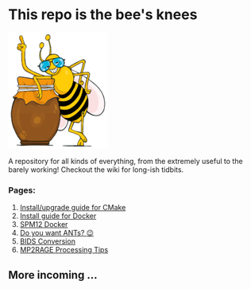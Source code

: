 # This repo is the bee's knees
<img src="https://github.com/srikash/TheBeesKnees/blob/main/imgs/the-bees-knees.svg" width="200">

A repository for all kinds of everything, from the extremely useful to the barely working! Checkout the wiki for long-ish tidbits.

### Pages:
1. [Install/upgrade guide for CMake](https://github.com/srikash/TheBeesKnees/wiki/Upgrade-CMake-version-on-Ubuntu)
2. [Install guide for Docker](https://github.com/srikash/TheBeesKnees/wiki/Installing-Docker-on-Ubuntu)
3. [SPM12 Docker](https://github.com/srikash/TheBeesKnees/wiki/Installing-SPM12-(dockerised))
4. [Do you want ANTs? :wink:](https://github.com/srikash/TheBeesKnees/wiki/Installing-Advanced-Normalization-Tools-(ANTs))
5. [BIDS Conversion](https://github.com/srikash/TheBeesKnees/wiki/Converting-DICOMs-to-BIDS-NIfTIs)
6. [MP2RAGE Processing Tips](https://github.com/srikash/TheBeesKnees/wiki/Optimal-7T-MP2RAGE-Pre-processing)

## More incoming ... 
